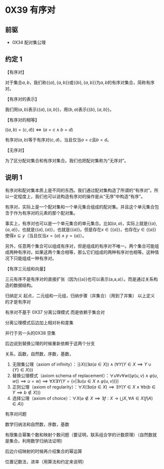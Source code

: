 # 0X39 有序对

## 前驱

* 0X34 配对集公理

## 约定 1

【有序对】

对于集合$a,b$，我们称$\{\{a\},\{a,b\}\}$或$\{\{b\},\{a,b\}\}$为$a,b$的有序对集合，简称有序对。

【有序对的表示】

我们用$(a,b)$表示$\{\{a\},\{a,b\}\}$，用$(b,a)$表示$\{\{b\},\{a,b\}\}$。

【有序对的相等】

$((a,b)=(c,d)) \iff (a=c \wedge b=d)$

有序对$(a,b)$等于有序对$(c,d)$，当且仅当$a=c$且$b=d$。

【无序对】

为了区分配对集合和有序对集合。我们也把配对集称为“无序对”。

## 说明 1

有序对和配对集本质上是不同的东西。我们通过配对集构造了所谓的“有序对”。所以一定程度上，我们也可以说构造有序对的操作是从“无序”中构造“有序”。

有序对，实际上是一个配对集和一个单元集合组成的配对集。并且这个单元集合包含于作为有序对的元素的那个配对集。

事实上，有序对也可以是一个单元集合的单元集合。比如$(a,a)$，实际上就是$\{\{a\},\{a,a\}\}$，也就是$\{\{a\},\{a\}\}$，也就是$\{\{a\}\}$。但是存在$x \in \{\{a\}\}$，也存在$y \in \{\{a\}\}$使得$x \subseteq y$（当且仅当$x=\{a\} \wedge y=\{a\}$）。

另外，任意两个集合可以组成有序对，但是组成的有序对不唯一。两个集合可能组成两种有序对。如果这两个集合相等，那么它们组成的两种有序对也相等。这种情况下只能组成一种有序对。






【有序三元组和向量】

三元有序不是有序对的直接扩张（因为{{a}}也可以表示(a,a,a)）。而是通过关系构造的数据结构。

归纳定义
起点，二元组和一元组，归纳步骤（并集合）（用到了并集）
以上定义的才是有序对

有序对不基于 0X37 分离公理模式 而是依赖于集合对

分离公理模式后边加上相对补和差集

并行于另一头的0X38 空集

后边说到替换公理的时候重新依赖于这两个分支

关系，函数，自然数，序数，基数，

1. 无限集公理（axiom of infinity）：$\exists X ((\exists a(a\in X))\wedge(\forall Y(Y\in X \implies Y\cup \{Y\}\in X)))$
1. 替换公理模式（axiom schema of replacement）：$\forall u \forall v \forall w((\varphi(u,v)\wedge \varphi(u,w))\implies u=w)\implies \forall X \exists Y(Y=\{v | \exists u(u\in X \wedge \varphi(u,v))\})$
1. 正则公理（axiom of regularity）：$\forall X (\exists a(a\in X)\implies \exists Y(Y\in X \wedge \forall b (b\in Y \implies b \notin X)))$
1. 选择公理（axiom of choice）：$\forall X (\varnothing \notin X \implies \exists f :X\rightarrow\bigcup X ,\forall A\in X(f(A)\in A))$



有序对问题

数学归纳法和自然数，序数，基数


有限集合幂集个数和映射个数问题（要证明，联系组合学的计数原理）（自然数就是集合。利用数学归纳法证明）



后边介绍映射的时候再介绍集合的幂运算


位置记数法，进率（用算法和约定来说明）